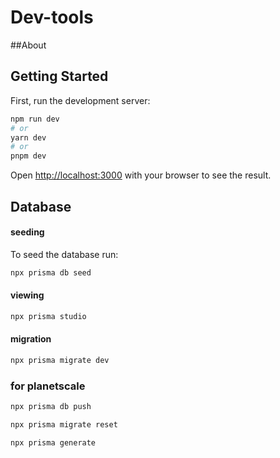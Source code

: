 # Dev-tools

##About

## Getting Started

First, run the development server:

```bash
npm run dev
# or
yarn dev
# or
pnpm dev
```

Open [http://localhost:3000](http://localhost:3000) with your browser to see the result.

## Database

#### seeding

To seed the database run:

```bash
npx prisma db seed
```

#### viewing

```bash
npx prisma studio
```

#### migration

```bash
npx prisma migrate dev
```

### for planetscale

```bash
npx prisma db push
```

```bash
npx prisma migrate reset
```

```bash
npx prisma generate
```
